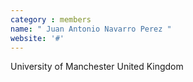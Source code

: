 ```yaml
---
category : members
name: " Juan Antonio Navarro Perez " 
website: '#'
---
```

University of Manchester
United Kingdom

